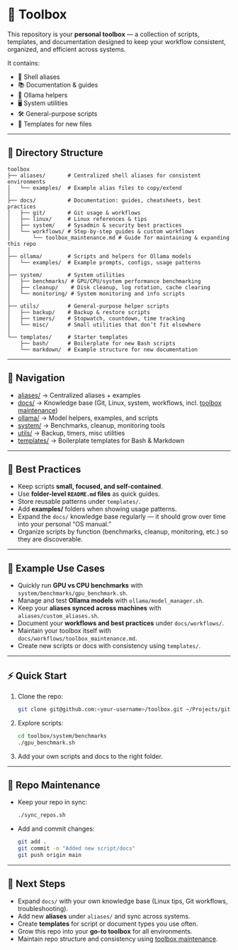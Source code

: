 # 🧰 Toolbox

This repository is your **personal toolbox** — a collection of scripts, templates, and documentation designed to keep your workflow consistent, organized, and efficient across systems.

It contains:

- 🔧 Shell aliases  
- 📚 Documentation & guides  
- 🤖 Ollama helpers  
- 🖥 System utilities  
- 🛠 General-purpose scripts  
- 📑 Templates for new files  

---

## 📂 Directory Structure

```
toolbox
├── aliases/       # Centralized shell aliases for consistent environments
│   └── examples/  # Example alias files to copy/extend
│
├── docs/          # Documentation: guides, cheatsheets, best practices
│   ├── git/       # Git usage & workflows
│   ├── linux/     # Linux references & tips
│   ├── system/    # Sysadmin & security best practices
│   └── workflows/ # Step-by-step guides & custom workflows
│       └── toolbox_maintenance.md # Guide for maintaining & expanding this repo
│
├── ollama/        # Scripts and helpers for Ollama models
│   └── examples/  # Example prompts, configs, usage patterns
│
├── system/        # System utilities
│   ├── benchmarks/ # GPU/CPU/system performance benchmarking
│   ├── cleanup/    # Disk cleanup, log rotation, cache clearing
│   └── monitoring/ # System monitoring and info scripts
│
├── utils/         # General-purpose helper scripts
│   ├── backup/    # Backup & restore scripts
│   ├── timers/    # Stopwatch, countdown, time tracking
│   └── misc/      # Small utilities that don’t fit elsewhere
│
└── templates/     # Starter templates
    ├── bash/      # Boilerplate for new Bash scripts
    └── markdown/  # Example structure for new documentation
```

---

## 📖 Navigation

- [aliases/](aliases/README.md) → Centralized aliases + examples  
- [docs/](docs/README.md) → Knowledge base (Git, Linux, system, workflows, incl. [toolbox maintenance](docs/workflows/toolbox_maintenance.md))  
- [ollama/](ollama/README.md) → Model helpers, examples, and scripts  
- [system/](system/README.md) → Benchmarks, cleanup, monitoring tools  
- [utils/](utils/README.md) → Backup, timers, misc utilities  
- [templates/](templates/README.md) → Boilerplate templates for Bash & Markdown  

---

## 🚀 Best Practices

- Keep scripts **small, focused, and self-contained**.  
- Use **folder-level `README.md` files** as quick guides.  
- Store reusable patterns under `templates/`.  
- Add **examples/** folders when showing usage patterns.  
- Expand the `docs/` knowledge base regularly — it should grow over time into your personal “OS manual.”  
- Organize scripts by function (benchmarks, cleanup, monitoring, etc.) so they are discoverable.  

---

## 🧪 Example Use Cases

- Quickly run **GPU vs CPU benchmarks** with `system/benchmarks/gpu_benchmark.sh`.  
- Manage and test **Ollama models** with `ollama/model_manager.sh`.  
- Keep your **aliases synced across machines** with `aliases/custom_aliases.sh`.  
- Document your **workflows and best practices** under `docs/workflows/`.  
- Maintain your toolbox itself with `docs/workflows/toolbox_maintenance.md`.  
- Create new scripts or docs with consistency using `templates/`.  

---

## ⚡ Quick Start

1. Clone the repo:  
   ```bash
   git clone git@github.com:<your-username>/toolbox.git ~/Projects/github/toolbox
   ```

2. Explore scripts:  
   ```bash
   cd toolbox/system/benchmarks
   ./gpu_benchmark.sh
   ```

3. Add your own scripts and docs to the right folder.  

---

## 🔄 Repo Maintenance

- Keep your repo in sync:  
  ```bash
  ./sync_repos.sh
  ```

- Add and commit changes:  
  ```bash
  git add .
  git commit -m "Added new script/docs"
  git push origin main
  ```

---

## 📌 Next Steps

- Expand `docs/` with your own knowledge base (Linux tips, Git workflows, troubleshooting).  
- Add new **aliases** under `aliases/` and sync across systems.  
- Create **templates** for script or document types you use often.  
- Grow this repo into your **go-to toolbox** for all environments.  
- Maintain repo structure and consistency using [toolbox maintenance](docs/workflows/toolbox_maintenance.md).  
